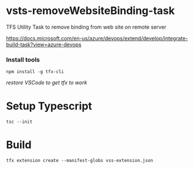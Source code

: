 # vsts-removeWebsiteBinding-task
TFS Utility Task to remove binding from web site on remote server

https://docs.microsoft.com/en-us/azure/devops/extend/develop/integrate-build-task?view=azure-devops

### Install tools

```
npm install -g tfx-cli
```
*restore VSCode to get tfx to work*

# Setup Typescript
```
tsc --init
```

# Build
```
tfx extension create --manifest-globs vss-extension.json
```